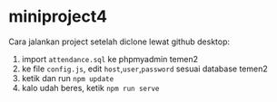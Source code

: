 # miniproject4

Cara jalankan project setelah diclone lewat github desktop:

1. import `attendance.sql` ke phpmyadmin temen2
2. ke file `config.js`, edit `host`,`user`,`password` sesuai database temen2
3. ketik dan run `npm update`
4. kalo udah beres, ketik `npm run serve` 

 
